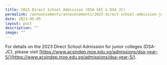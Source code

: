 ```yaml
---
title: 2023 Direct School Admission (DSA SEC & DSA JC)
permalink: /announcements/announcements/2023-direct-school-admission-junior-colleges/
date: 2023-05-05
layout: post
description: ""
image: ""
---
```

For details on the 2023 Direct School Admission for junior colleges (DSA-JC), please visit [https://www.acsindep.moe.edu.sg/admissions/dsa-year-5/](https://www.acsindep.moe.edu.sg/admissions/dsa-year-5/).
